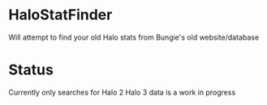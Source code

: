 # HaloStatFinder
Will attempt to find your old Halo stats from Bungie's old website/database

# Status
Currently only searches for Halo 2
Halo 3 data is a work in progress
